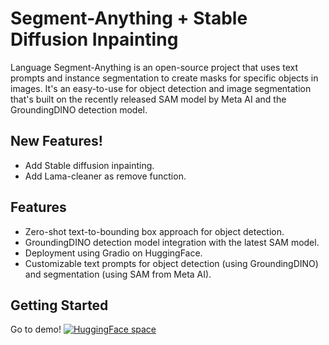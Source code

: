 # Segment-Anything + Stable Diffusion Inpainting

Language Segment-Anything is an open-source project that uses text prompts and instance segmentation to create masks for specific objects in images. It's an easy-to-use for object detection and image segmentation that's built on the recently released SAM model by Meta AI and the GroundingDINO detection model.

## New Features!

- Add Stable diffusion inpainting.
- Add Lama-cleaner as remove function.

## Features

- Zero-shot text-to-bounding box approach for object detection.
- GroundingDINO detection model integration with the latest SAM model.
- Deployment using Gradio on HuggingFace.
- Customizable text prompts for object detection (using GroundingDINO) and segmentation (using SAM from Meta AI).

## Getting Started
Go to demo! [![HuggingFace space](https://img.shields.io/badge/🤗-HuggingFace%20Space-yellow.svg)](https://huggingface.co/spaces/jackyccl/segment-anything)
